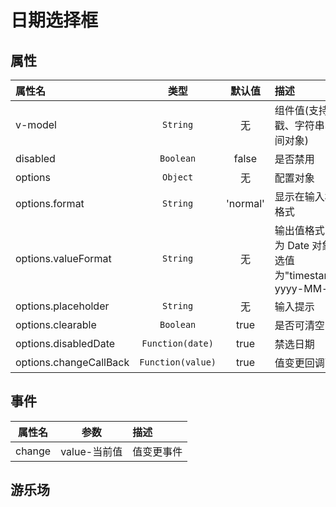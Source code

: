 # 日期选择框

## 属性

| 属性名                 |       类型        |  默认值  | 描述                                                        |
| :--------------------- | :---------------: | :------: | :---------------------------------------------------------- |
| v-model                |     `String`      |    无    | 组件值(支持时间戳、字符串、时间对象)                                                    |
| disabled               |     `Boolean`     |  false   | 是否禁用                                                    |
| options                |     `Object`      |    无    | 配置对象                                                    |
| options.format         |     `String`      | 'normal' | 显示在输入框的格式                                          |
| options.valueFormat    |     `String`      |    无    | 输出值格式 默认为 Date 对象 可选值为"timestamp、yyyy-MM-dd" |
| options.placeholder    |     `String`      |    无    | 输入提示                                                    |
| options.clearable      |     `Boolean`     |   true   | 是否可清空                                                  |
| options.disabledDate   | `Function(date)`  |   true   | 禁选日期                                                    |
| options.changeCallBack | `Function(value)` |   true   | 值变更回调函数                                              |

## 事件

| 属性名 |     参数     | 描述       |
| :----: | :----------: | :--------- |
| change | value-当前值 | 值变更事件 |  |

## 游乐场

<vuep template="#example"></vuep>

<script v-pre type="text/x-template" id="example">

<template>
  <div class="demo-container">
    <xui-datepicker v-model="v" :options="options" @change="changeHandle"></xui-datepicker>
    <p>value : {{v}}</p>
    <span style="display:inline-block;vertical-align:middle;">时间戳输出：</span>
    <xui-datepicker v-model="v1" :options="options1" @change="changeHandle"></xui-datepicker>
    <p>value : {{v1}}</p>
  </div>
</template>

<script>
export default {
    data(){
        return {
            v:new Date(),
            v1:new Date(),
			options: {
			    type: "datetime",
                placeholder: "当前为空，请输入",
                clearable: true,
                format:'yyyy-MM-dd HH:mm:ss',
                disabledDate:function(time) {
                    return time.getTime() > Date.now();
                }
            },
			options1: {
			    type: "datetime",
                placeholder: "当前为空，请输入",
                clearable: true,
                format : 'yyyy-MM-dd',
                valueFormat:'timestamp',
                disabledDate:function(time) {
                    return time.getTime() > Date.now();
                }
            }
        }
    },
    methods : {
        changeHandle(v){
            console.log(v)
        }
    }
}
</script>
</script>
